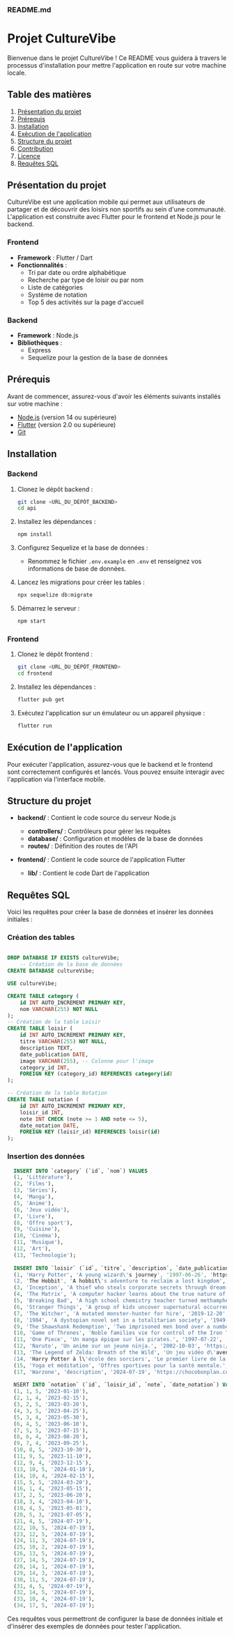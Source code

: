 ### README.md

# Projet CultureVibe

Bienvenue dans le projet CultureVibe ! Ce README vous guidera à travers le processus d'installation pour mettre l'application en route sur votre machine locale.

## Table des matières
1. [Présentation du projet](#présentation-du-projet)
2. [Prérequis](#prérequis)
3. [Installation](#installation)
4. [Exécution de l'application](#exécution-de-lapplication)
5. [Structure du projet](#structure-du-projet)
6. [Contribution](#contribution)
7. [Licence](#licence)
8. [Requêtes SQL](#requêtes-sql)

## Présentation du projet
CultureVibe est une application mobile qui permet aux utilisateurs de partager et de découvrir des loisirs non sportifs au sein d'une communauté. L'application est construite avec Flutter pour le frontend et Node.js pour le backend.

### Frontend
- **Framework** : Flutter / Dart
- **Fonctionnalités** : 
  - Tri par date ou ordre alphabétique
  - Recherche par type de loisir ou par nom
  - Liste de catégories
  - Système de notation
  - Top 5 des activités sur la page d'accueil

### Backend
- **Framework** : Node.js
- **Bibliothèques** :
  - Express
  - Sequelize pour la gestion de la base de données

## Prérequis
Avant de commencer, assurez-vous d'avoir les éléments suivants installés sur votre machine :
- [Node.js](https://nodejs.org/) (version 14 ou supérieure)
- [Flutter](https://flutter.dev/docs/get-started/install) (version 2.0 ou supérieure)
- [Git](https://git-scm.com/)

## Installation

### Backend
1. Clonez le dépôt backend :
   ```bash
   git clone <URL_DU_DÉPÔT_BACKEND>
   cd api
   ```

2. Installez les dépendances :
   ```bash
   npm install
   ```

3. Configurez Sequelize et la base de données :
   - Renommez le fichier `.env.example` en `.env` et renseignez vos informations de base de données.

4. Lancez les migrations pour créer les tables :
   ```bash
   npx sequelize db:migrate
   ```

5. Démarrez le serveur :
   ```bash
   npm start
   ```

### Frontend
1. Clonez le dépôt frontend :
   ```bash
   git clone <URL_DU_DÉPÔT_FRONTEND>
   cd frontend
   ```

2. Installez les dépendances :
   ```bash
   flutter pub get
   ```

3. Exécutez l'application sur un émulateur ou un appareil physique :
   ```bash
   flutter run
   ```

## Exécution de l'application
Pour exécuter l'application, assurez-vous que le backend et le frontend sont correctement configurés et lancés. Vous pouvez ensuite interagir avec l'application via l'interface mobile.

## Structure du projet
- **backend/** : Contient le code source du serveur Node.js
  - **controllers/** : Contrôleurs pour gérer les requêtes
  - **database/** : Configuration et modèles de la base de données
  - **routes/** : Définition des routes de l'API

- **frontend/** : Contient le code source de l'application Flutter
  - **lib/** : Contient le code Dart de l'application

## Requêtes SQL
Voici les requêtes pour créer la base de données et insérer les données initiales :

### Création des tables
```sql

DROP DATABASE IF EXISTS cultureVibe;
    -- Création de la base de données
CREATE DATABASE cultureVibe;

USE cultureVibe;

CREATE TABLE category (
    id INT AUTO_INCREMENT PRIMARY KEY,
    nom VARCHAR(255) NOT NULL
);
-- Création de la table Loisir
CREATE TABLE loisir (
    id INT AUTO_INCREMENT PRIMARY KEY,
    titre VARCHAR(255) NOT NULL,
    description TEXT,
    date_publication DATE,
    image VARCHAR(255), -- Colonne pour l'image
    category_id INT,
    FOREIGN KEY (category_id) REFERENCES category(id)
);

-- Création de la table Notation
CREATE TABLE notation (
    id INT AUTO_INCREMENT PRIMARY KEY,
    loisir_id INT,
    note INT CHECK (note >= 1 AND note <= 5),
    date_notation DATE,
    FOREIGN KEY (loisir_id) REFERENCES loisir(id)
);
```

### Insertion des données
```sql
  INSERT INTO `category` (`id`, `nom`) VALUES
  (1, 'Littérature'),
  (2, 'Films'),
  (3, 'Séries'),
  (4, 'Manga'),
  (5, 'Anime'),
  (6, 'Jeux vidéo'),
  (7, 'Livre'),
  (8, 'Offre sport'),
  (9, 'Cuisine'),
  (10, 'Cinéma'),
  (11, 'Musique'),
  (12, 'Art'),
  (13, 'Technologie');
  
  INSERT INTO `loisir` (`id`, `titre`, `description`, `date_publication`, `image`, `category_id`) VALUES
  (1, 'Harry Potter', 'A young wizard\'s journey', '1997-06-26', 'https://m.media-amazon.com/images/S/pv-target-images/c2ebc94ca85771b72e439a8329e01a6e2f3fd316fb38a3d2f1434d231d7a4f56.jpg', 1),
  (2, 'The Hobbit', 'A hobbit\'s adventure to reclaim a lost kingdom', '1937-09-21', 'https://fr.web.img4.acsta.net/pictures/210/552/21055250_20131106114016251.jpg', 1),
  (3, 'Inception', 'A thief who steals corporate secrets through dream-sharing technology', '2010-07-16', 'https://m.media-amazon.com/images/I/912AErFSBHL._AC_UF894,1000_QL80_.jpg', 2),
  (4, 'The Matrix', 'A computer hacker learns about the true nature of reality', '1999-03-31', 'https://m.media-amazon.com/images/I/813dE2pH7XL._UF1000,1000_QL80_.jpg', 2),
  (5, 'Breaking Bad', 'A high school chemistry teacher turned methamphetamine producer', '2008-01-20', 'https://fr.web.img5.acsta.net/pictures/19/06/18/12/11/3956503.jpg', 3),
  (6, 'Stranger Things', 'A group of kids uncover supernatural occurrences in their town', '2016-07-15', 'https://images.justwatch.com/poster/166136683/s332/saison-5', 3),
  (7, 'The Witcher', 'A mutated monster-hunter for hire', '2019-12-20', 'https://images.ladepeche.fr/api/v1/images/view/5e5014128fe56f530a4104c7/full/image.jpg?v=1', 3),
  (8, '1984', 'A dystopian novel set in a totalitarian society', '1949-06-08', 'https://fr.web.img4.acsta.net/pictures/23/11/02/10/29/1482978.jpg', 1),
  (9, 'The Shawshank Redemption', 'Two imprisoned men bond over a number of years', '1994-09-22', 'https://cdn.kobo.com/book-images/71f95ccc-b734-44cc-9365-71da90c86bf8/353/569/90/False/the-shawshank-redemption-revealed.jpg', 2),
  (10, 'Game of Thrones', 'Noble families vie for control of the Iron Throne', '2011-04-17', 'https://fr.web.img5.acsta.net/pictures/23/01/03/14/13/0717778.jpg', 3),
  (11, 'One Piece', 'Un manga épique sur les pirates.', '1997-07-22', 'https://static.wikia.nocookie.net/onepiece/images/1/12/One_Piece_Film_Red_Troisi%C3%A8me_Poster.png/revision/latest?cb=20220609171551&path-prefix=fr', 4),
  (12, 'Naruto', 'Un anime sur un jeune ninja.', '2002-10-03', 'https://static.wikia.nocookie.net/naruto/images/0/0d/Naruto_the_Movie_-_Road_to_Ninja%27s_affiche_principale.jpg/revision/latest?cb=20150112210812&path-prefix=fr', 4),
  (13, 'The Legend of Zelda: Breath of the Wild', 'Un jeu vidéo d\'aventure dans un monde ouvert.', '2017-03-03', 'https://m.media-amazon.com/images/I/71GuaH9r+1L.jpg', 6),
  (14, 'Harry Potter à l\'école des sorciers', 'Le premier livre de la série Harry Potter.', '1997-06-26', 'https://fr.web.img2.acsta.net/pictures/18/07/02/17/25/3643090.jpg', 6),
  (15, 'Yoga et méditation', 'Offres sportives pour la santé mentale.', '2020-01-01', 'https://fr.heartfulness.org/wp-content/uploads/2019/12/Affiche-1.png', 6),
  (17, 'Warzone', 'description', '2024-07-19', 'https://chocobonplan.com/wp-content/uploads/2024/04/SLIDER-call-of-duty-warzone-3-saison-3-article-blog.jpg', 6);
  
  NSERT INTO `notation` (`id`, `loisir_id`, `note`, `date_notation`) VALUES
  (1, 1, 5, '2023-01-10'),
  (2, 1, 4, '2023-02-15'),
  (3, 2, 5, '2023-03-20'),
  (4, 3, 5, '2023-04-25'),
  (5, 3, 4, '2023-05-30'),
  (6, 4, 5, '2023-06-10'),
  (7, 5, 5, '2023-07-15'),
  (8, 6, 4, '2023-08-20'),
  (9, 7, 4, '2023-09-25'),
  (10, 8, 5, '2023-10-30'),
  (11, 9, 5, '2023-11-10'),
  (12, 9, 4, '2023-12-15'),
  (13, 10, 5, '2024-01-10'),
  (14, 10, 4, '2024-02-15'),
  (15, 5, 5, '2024-03-20'),
  (16, 1, 4, '2023-05-15'),
  (17, 2, 5, '2023-06-20'),
  (18, 3, 4, '2023-04-10'),
  (19, 4, 5, '2023-05-01'),
  (20, 5, 3, '2023-07-05'),
  (21, 4, 5, '2024-07-19'),
  (22, 10, 5, '2024-07-19'),
  (23, 12, 5, '2024-07-19'),
  (24, 11, 3, '2024-07-19'),
  (25, 10, 2, '2024-07-19'),
  (26, 13, 5, '2024-07-19'),
  (27, 14, 5, '2024-07-19'),
  (28, 14, 1, '2024-07-19'),
  (29, 14, 3, '2024-07-19'),
  (30, 11, 5, '2024-07-19'),
  (31, 4, 5, '2024-07-19'),
  (32, 14, 5, '2024-07-19'),
  (33, 10, 4, '2024-07-19'),
  (34, 17, 5, '2024-07-19');
```

Ces requêtes vous permettront de configurer la base de données initiale et d'insérer des exemples de données pour tester l'application.
